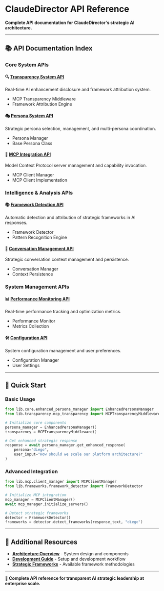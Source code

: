 # ClaudeDirector API Reference

**Complete API documentation for ClaudeDirector's strategic AI architecture.**

---

## 📚 **API Documentation Index**

### **Core System APIs**

#### **🔍 [Transparency System API](api/TRANSPARENCY_API.md)**
Real-time AI enhancement disclosure and framework attribution system.
- MCP Transparency Middleware
- Framework Attribution Engine

#### **🎭 [Persona System API](api/PERSONA_SYSTEM_API.md)**
Strategic persona selection, management, and multi-persona coordination.
- Persona Manager
- Base Persona Class

#### **🔧 [MCP Integration API](api/MCP_INTEGRATION_API.md)**
Model Context Protocol server management and capability invocation.
- MCP Client Manager
- MCP Client Implementation

### **Intelligence & Analysis APIs**

#### **📚 [Framework Detection API](api/FRAMEWORK_DETECTION_API.md)**
Automatic detection and attribution of strategic frameworks in AI responses.
- Framework Detector
- Pattern Recognition Engine

#### **🔄 [Conversation Management API](api/CONVERSATION_API.md)**
Strategic conversation context management and persistence.
- Conversation Manager
- Context Persistence

### **System Management APIs**

#### **📊 [Performance Monitoring API](api/PERFORMANCE_API.md)**
Real-time performance tracking and optimization metrics.
- Performance Monitor
- Metrics Collection

#### **🛠️ [Configuration API](api/CONFIGURATION_API.md)**
System configuration management and user preferences.
- Configuration Manager
- User Settings

---

## 🚀 **Quick Start**

### **Basic Usage**
```python
from lib.core.enhanced_persona_manager import EnhancedPersonaManager
from lib.transparency.mcp_transparency import MCPTransparencyMiddleware

# Initialize core components
persona_manager = EnhancedPersonaManager()
transparency = MCPTransparencyMiddleware()

# Get enhanced strategic response
response = await persona_manager.get_enhanced_response(
    persona="diego",
    user_input="How should we scale our platform architecture?"
)
```

### **Advanced Integration**
```python
from lib.mcp.client_manager import MCPClientManager
from lib.frameworks.framework_detector import FrameworkDetector

# Initialize MCP integration
mcp_manager = MCPClientManager()
await mcp_manager.initialize_servers()

# Detect strategic frameworks
detector = FrameworkDetector()
frameworks = detector.detect_frameworks(response_text, "diego")
```

---

## 📖 **Additional Resources**

- **[Architecture Overview](../architecture/OVERVIEW.md)** - System design and components
- **[Development Guide](../development/DEVELOPMENT_GUIDE.md)** - Setup and development workflow
- **[Strategic Frameworks](../frameworks/FRAMEWORKS_INDEX.md)** - Available framework methodologies

---

**🎯 Complete API reference for transparent AI strategic leadership at enterprise scale.**
